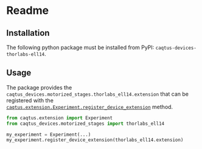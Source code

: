 Readme
======

Installation
------------

The following python package must be installed from PyPI: `caqtus-devices-thorlabs-ell14`.

Usage
-----

The package provides the `caqtus_devices.motorized_stages.thorlabs_ell14.extension` that
can be registered with the [`caqtus.extension.Experiment.register_device_extension`](https://caqtus.readthedocs.io/en/latest/_autosummary/caqtus.extension.Experiment.html#caqtus.extension.Experiment.register_device_extension)
method.

```python
from caqtus.extension import Experiment
from caqtus_devices.motorized_stages import thorlabs_ell14

my_experiment = Experiment(...)
my_experiment.register_device_extension(thorlabs_ell14.extension)
```